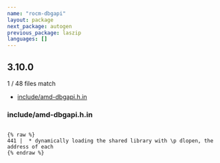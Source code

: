```yaml
---
name: "rocm-dbgapi"
layout: package
next_package: autogen
previous_package: laszip
languages: []
---
```

## 3.10.0
1 / 48 files match

 - [include/amd-dbgapi.h.in](#includeamd-dbgapihin)

### include/amd-dbgapi.h.in

```

{% raw %}
441 |  * dynamically loading the shared library with \p dlopen, the address of each
{% endraw %}

```